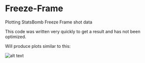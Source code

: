 # Freeze-Frame
Plotting StatsBomb Freeze Frame shot data

This code was written very quickly to get a result and has not been optimized.

Will produce plots similar to this:

![alt text](https://github.com/etmckinley/Freeze-Frame/blob/master/france%20freeze%20frame.png, "France Freeze Frame Goals")
